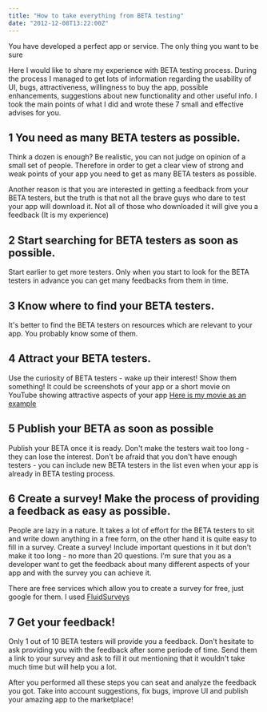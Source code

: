 ```yaml
---
title: "How to take everything from BETA testing"
date: "2012-12-08T13:22:00Z"
---
```


You have developed a perfect app or service. The only thing you want to be sure

Here I would like to share my experience with BETA testing process. During the process I managed to get lots of information regarding the usability of UI, bugs, attractiveness, willingness to buy the app, possible enhancements, suggestions about new functionality and other useful info. I took the main points of what I did and wrote these 7 small and effective advises for you.

## 1 You need as many BETA testers as possible.
Think a dozen is enough? Be realistic, you can not judge on opinion of a small set of people. Therefore in order to get a clear view of strong and weak points of your app you need to get as many BETA testers as possible.

Another reason is that you are interested in getting a feedback from your BETA testers, but the truth is that not all the brave guys who dare to test your app will download it. Not all of those who downloaded it will give you a feedback (It is my experience)

## 2 Start searching for BETA testers as soon as possible.
Start earlier to get more testers. Only when you start to look for the BETA testers in advance you can get many feedbacks from them in time.

## 3 Know where to find your BETA testers.
It's better to find the BETA testers on resources which are relevant to your app. You probably know some of them. 

## 4 Attract your BETA testers.
Use the curiosity of BETA testers - wake up their interest! Show them something! It could be screenshots of your app or a short movie on YouTube showing attractive aspects of your app [Here is my movie as an example](https://www.youtube.com/watch?v=B-32EjIHyDA)

## 5 Publish your BETA as soon as possible
Publish your BETA once it is ready. Don't make the testers wait too long - they can lose the interest. Don't be afraid that you don't have enough testers - you can include new BETA testers in the list  even when your app is already in BETA testing process.

## 6 Create a survey! Make the process of providing a feedback as easy as possible.
People are lazy in a nature. It takes a lot of effort for the BETA testers to sit and write down anything in a free form, on the other hand it is quite easy to fill in a survey. Create a survey! Include important questions in it but don't make it  too long - no more than 20 questions. I'm sure that you as a developer want to get the feedback about many different aspects of your app and with the survey you can achieve it.

There are free services which allow you to create a survey for free, just google for them. I used [FluidSurveys](http://fluidsurveys.com/)

## 7 Get your feedback!
Only 1 out of 10 BETA testers will provide you a feedback. Don't hesitate to ask providing you with the feedback after some periode of time. Send them a link to your survey and ask to fill it out mentioning that it wouldn't take much time but will help you a lot.

After you performed all these steps you can seat and analyze the feedback you got. Take into account suggestions, fix bugs, improve UI and publish your amazing app to the marketplace!